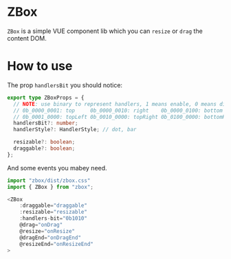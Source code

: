 # ZBox

`ZBox` is a simple VUE component lib which you can `resize` or `drag` the content DOM.

# How to use

The prop `handlersBit` you should notice:

```ts
export type ZBoxProps = {
  // NOTE: use binary to represent handlers, 1 means enable, 0 means disable
  // 0b_0000_0001: top     0b_0000_0010: right    0b_0000_0100: bottom      0b_0000_1000: left
  // 0b_0001_0000: topLeft 0b_0010_0000: topRight 0b_0100_0000: bottomRight 0b_1000_0000: bottomLeft
  handlersBit?: number;
  handlerStyle?: HandlerStyle; // dot, bar

  resizable?: boolean;
  draggable?: boolean;
};
```

And some events you mabey need.

```js
import "zbox/dist/zbox.css"
import { ZBox } from "zbox";

<ZBox
    :draggable="draggable"
    :resizable="resizable"
    :handlers-bit="0b1010"
    @drag="onDrag"
    @resize="onResize"
    @dragEnd="onDragEnd"
    @resizeEnd="onResizeEnd"
>
```